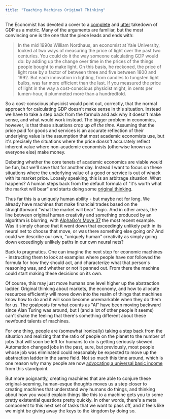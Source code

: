 ```yaml
---
title: "Teaching Machines Original Thinking"
---
```

The Economist has devoted a cover to a [complete][complete] and [utter][utter] takedown of GDP as a metric. Many of the arguments are familiar, but the most convincing one is the one that the piece leads and ends with:

> In the mid 1990s William Nordhaus, an economist at Yale University, looked at two ways of measuring the price of light over the past two centuries. You could do it the way someone calculating GDP would do: by adding up the change over time in the prices of the things people bought to make light. On this basis, he reckoned, the price of light rose by a factor of between three and five between 1800 and 1992. But each innovation in lighting, from candles to tungsten light bulbs, was far more efficient than the last. If you measured the price of light in the way a cost-conscious physicist might, in cents per lumen-hour, it plummeted more than a hundredfold.

So a cost-conscious physicist would point out, correctly, that the normal approach for calculating GDP doesn't make sense in this situation. Instead we have to take a step back from the formula and ask why it doesn't make sense, and what would work instead. The bigger problem in economics, however, is that these situations crop up *all the time*. Assuming that the price paid for goods and services is an accurate reflection of their underlying value is the assumption that most academic economists use, but it's precisely the situations where the price *doesn't* accurately reflect inherent value where non-academic economists (otherwise known as everyone else) make money.

Debating whether the core tenets of academic economics are viable would be fun, but we'll save that for another day. Instead I want to focus on these situations where the underlying value of a good or service is out of whack with its market price. Loosely speaking, this is an arbitrage situation. What happens? A human steps back from the default formula of "it's worth what the market will bear" and starts doing some [original thinking][original].

Thus far this is a uniquely human ability - but maybe not for long. We already have machines that make financial trades based on the straightforward "what the market will bear" logic. And in other areas, the line between original human creativity and something produced by an algorithm is blurring, with [AlphaGo's Move 37][Move 37] the most recent example. Was it simply chance that it went down that exceedingly unlikely path in its neural net to choose that move, or was there something else going on? And could we describe our own, "uniquely human" creativity as simply going down exceedingly unlikely paths in our own neural nets?

Back to pragmatics. One can imagine the next step for economic machines - instructing them to look at examples where people have *not* followed the formula for how they should act, and characterize what that person's reasoning was, and whether or not it panned out. From there the machine could start making these decisions on its own.

Of course, this may just move humans one level higher up the abstraction ladder. Original thinking about markets, the economy, and how to allocate resources efficiently will move down into the realm of things that machines know how to do and it will soon become unremarkable when they do them for us. The goalposts for what counts as "AI" have been moving backward since Alan Turing was around, but I (and a lot of other people it seems) can't shake the feeling that there's something different about these newfound talents of machines.

For one thing, people are (somewhat ironically) taking a step back from the situation and realizing that the ratio of people on the planet to the number of jobs that will soon be left for humans to do is getting seriously skewed. Automation changed jobs in the past, sure, but previously, most people whose job was eliminated could reasonably be expected to move up the abstraction ladder in the same field. Not so much this time around, which is one reason why many people are now [advocating a universal basic income][UBI] from this standpoint.

But more poignantly, creating machines that are able to conjure these original-seeming, human-esque thoughts moves us a step closer to creating machines that understand *why* humans do things, and thinking about how you would explain things like this to a machine gets you to some pretty existential questions pretty quickly. In other words, there's a meta component to this next set of tasks that we want to pass off, and it feels like we might be giving away the keys to the kingdom by doing so.

[complete]: http://www.economist.com/news/briefing/21697845-gross-domestic-product-gdp-increasingly-poor-measure-prosperity-it-not-even
[utter]: http://www.economist.com/news/leaders/21697834-gdp-bad-gauge-material-well-being-time-fresh-approach-how-measure-prosperity
[original]: https://youtu.be/azM6xSTT2I0?t=2m10s
[UBI]: http://fivethirtyeight.com/features/universal-basic-income/
[Move 37]: http://www.wired.com/2016/03/two-moves-alphago-lee-sedol-redefined-future/
